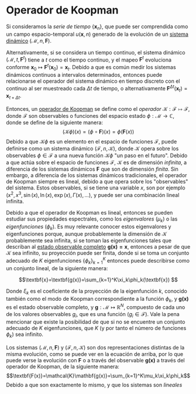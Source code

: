 # Operador de Koopman

Si consideramos la *serie de tiempo* $\{\mathbf{x}_n\}$, que puede ser comprendida como un campo espacio-temporal $u(\mathbf{x},n)$ generado de la evolución de un [sistema dinámico](Sistema%20din%C3%A1mico.md) $(\mathcal{M},n,\mathbf{F})$.

Alternativamente, si se considera un tiempo continuo, el sistema dinámico $(\mathcal{M},t,\mathbf{F}^t)$ tiene a $t$ como el tiempo continuo, y el mapeo $\mathbf{F}^t$ evoluciona conforme $\mathbf{x}_0\longmapsto\mathbf{F}^t(\mathbf{x}_0)=\mathbf{x}_t$.
Debido a que es común medir los sistemas dinámicos continuos a intervalos determinados, entonces puede relacionarse el operador del sistema dinámico en tiempo discreto con el continuo al ser muestreado cada $\Delta t$ de tiempo, o alternativamente $\mathbf{F}^{\Delta t}(\mathbf{x}_t)=\mathbf{x}_{t+\Delta t}$.

Entonces, un [operador de Koopman](Operador%20de%20Koopman.md#operador-de-koopman) se define como el *operador*
$\mathcal{K}:\mathcal{F}\mapsto\mathcal{F}$, donde $\mathcal{F}$ son observables o funciones del espacio estado $\phi:\mathcal{M}\rightarrow\mathbb{C}$, donde se define de la siguiente manera:
$$(\mathcal{K}\phi)(x) = \left(\phi\circ\mathbf{F}\right)(x) = \phi\left(\mathbf{F}(x)\right)$$
Debido a que $\mathcal{K}\phi$ es un elemento en el espacio de funciones $\mathcal{F}$, puede definirse como un sistema dinámico $(\mathcal{F},n,\mathcal{K})$, donde $\mathcal{K}$ opera sobre los observables $\phi\in\mathcal{F}$ a una nueva función $\mathcal{K}\phi$ "un paso en el futuro". Debido a que actúa sobre el espacio de funciones $\mathcal{F}$, $\mathcal{K}$ es de dimensión *infinita*, a diferencia de los sistemas dinámicos $\mathbf{F}$ que son de dimensión *finita*. Sin embargo, a diferencia de los sistemas dinámicos tradicionales, el operador de Koopman siempre es lineal, debido a que opera sobre los "observables" del sistema. Estos observables, si se tiene una variable $x$, son por ejemplo $(x^2,x^3,\sin(x),\ln(x),\exp(x),\Gamma(x),...)$, y puede ser una combinación lineal infinita.

Debido a que el operador de Koopman es lineal, entonces se pueden estudiar sus propiedades espectrales, como los *eigenvalores* ($\mu_k$) o las *eigenfunciones* ($\phi_k$). Es muy relevante conocer estos eigenvalores y eigenfunciones porque, aunque probablemente la dimensión de $\mathcal{K}$ probablemente sea infinita, si se toman las eigenfunciones tales que describan al [estado observable completo](../Control/Observabilidad.md) $\mathbf{g(x)=x}$, entonces a pesar de que $\mathcal{K}$ sea infinito, su proyección puede ser finita, donde si se toma un conjunto adecuado de $K$ eigenfunciones $\{\phi_k\}_{k=1}^K$ entonces puede describirse como un conjunto lineal, de la siguiente manera:

$$\textbf{x}=\textbf{g(x)}=\sum_{k=1}^K\xi_k\phi_k(\textbf{x}) $$

Donde $\xi_k$ es el coeficiente de la proyección de la eigenfunción $k$, conocido también como el modo de Koopman correspondiente a la función $\phi_k$, y $\mathbf{g(x)}$ es el estado observable completo, y $\mathbf{g}:\mathcal{M}\mapsto \mathbb{R}^N$, compuesto de cada uno de los valores observables $g_i$, que es una función ($g_i\in\mathcal{F}$). Vale la pena mencionar que existe la posibilidad de que si no se encuentre un conjunto adecuado de $K$ eigenfunciones, que $K$ (y por tanto el número de funciones $\phi_k$) sea infinito.

Los sistemas $(\mathcal{M},n,\mathbf{F})$ y $(\mathcal{F},n,\mathcal{K})$ son dos representaciones distintas de la misma evolución, como se puede ver en la ecuación de arriba, por lo que puede verse la evolución con $\textbf{F}$ o a través del observable $\textbf{g(x)}$ a través del operador de Koopman, de la siguiente manera:
$$\textbf{F(x)}=\mathcal{K}\mathbf{g(x)}=\sum_{k=1}^K\mu_k\xi_k\phi_k$$
Debido a que son exactamente lo mismo, y que los sistemas son *lineales*
